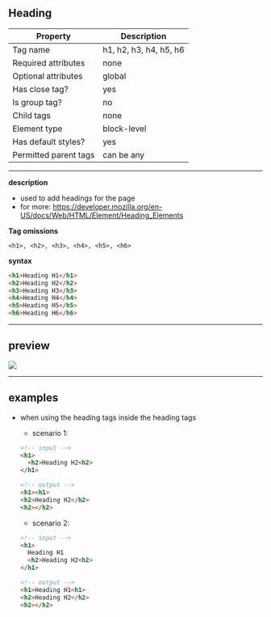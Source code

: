 ## Heading

| Property              | Description            |
| --------------------- | ---------------------- |
| Tag name              | h1, h2, h3, h4, h5, h6 |
| Required attributes   | none                   |
| Optional attributes   | global                 |
| Has close tag?        | yes                    |
| Is group tag?         | no                     |
| Child tags            | none                   |
| Element type          | block-level            |
| Has default styles?   | yes                    |
| Permitted parent tags | can be any             |

---

**description**

- used to add headings for the page
- for more: https://developer.mozilla.org/en-US/docs/Web/HTML/Element/Heading_Elements

**Tag omissions**

```
<h1>, <h2>, <h3>, <h4>, <h5>, <h6>
```

**syntax**

```html
<h1>Heading H1</h1>
<h2>Heading H2</h2>
<h3>Heading H3</h3>
<h4>Heading H4</h4>
<h5>Heading H5</h5>
<h6>Heading H6</h6>
```

---

## preview

![](https://cra2ycoder.sirv.com/html/heading.png)

---

## examples

- when using the heading tags inside the heading tags

  - scenario 1:

  ```html
  <!-- input -->
  <h1>
    <h2>Heading H2<h2>
  </h1>

  <!-- output -->
  <h1><h1>
  <h2>Heading H2</h2>
  <h2></h2>
  ```

  - scenario 2:

  ```html
  <!-- input -->
  <h1>
    Heading H1
    <h2>Heading H2<h2>
  </h1>

  <!-- output -->
  <h1>Heading H1<h1>
  <h2>Heading H2</h2>
  <h2></h2>
  ```
